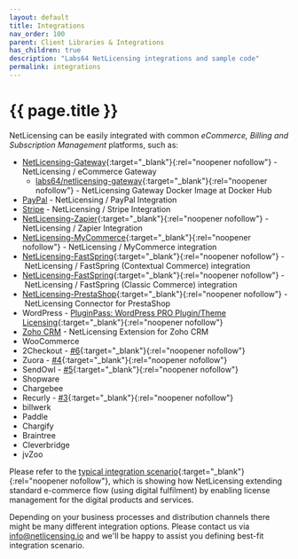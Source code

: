 ```yaml
---
layout: default
title: Integrations
nav_order: 100
parent: Client Libraries & Integrations
has_children: true
description: "Labs64 NetLicensing integrations and sample code"
permalink: integrations
---
```


{{ page.title }}
================

NetLicensing can be easily integrated with common *eCommerce, Billing and Subscription Management* platforms, such as:

- [NetLicensing-Gateway](https://github.com/Labs64/NetLicensing-Gateway){:target="_blank"}{:rel="noopener nofollow"} - NetLicensing / eCommerce Gateway
  - [labs64/netlicensing-gateway](https://hub.docker.com/r/labs64/netlicensing-gateway){:target="_blank"}{:rel="noopener nofollow"} - NetLicensing Gateway Docker Image at Docker Hub
- [PayPal](paypal) - NetLicensing / PayPal Integration
- [Stripe](stripe) - NetLicensing / Stripe Integration
- [NetLicensing-Zapier](https://zapier.com/apps/netlicensing/integrations){:target="_blank"}{:rel="noopener nofollow"} - NetLicensing / Zapier Integration
- [NetLicensing-MyCommerce](https://github.com/Labs64/NetLicensing-Gateway/wiki/MyCommerce){:target="_blank"}{:rel="noopener nofollow"} - NetLicensing / MyCommerce integration
- [NetLicensing-FastSpring](https://github.com/Labs64/NetLicensing-Gateway/wiki/FastSpring){:target="_blank"}{:rel="noopener nofollow"} - NetLicensing / FastSpring (Contextual Commerce) integration
- [NetLicensing-FastSpring](https://github.com/Labs64/NetLicensing-FastSpring){:target="_blank"}{:rel="noopener nofollow"} - NetLicensing / FastSpring (Classic Commerce) integration
- [NetLicensing-PrestaShop](https://github.com/Labs64/NetLicensing-PrestaShop){:target="_blank"}{:rel="noopener nofollow"} - NetLicensing Connector for PrestaShop
- WordPress - [PluginPass: WordPress PRO Plugin/Theme Licensing](https://wordpress.org/plugins/pluginpass-pro-plugintheme-licensing/){:target="_blank"}{:rel="noopener nofollow"}
-   [Zoho CRM](zoho-crm) - NetLicensing Extension for Zoho CRM
-   WooCommerce
-   2Checkout - [#6](https://github.com/Labs64/NetLicensing-Gateway/issues/6){:target="_blank"}{:rel="noopener nofollow"}
-   Zuora - [#4](https://github.com/Labs64/NetLicensing-Gateway/issues/4){:target="_blank"}{:rel="noopener nofollow"}
-   SendOwl - [#5](https://github.com/Labs64/NetLicensing-Gateway/issues/5){:target="_blank"}{:rel="noopener nofollow"}
-   Shopware
-   Chargebee
-   Recurly - [#3](https://github.com/Labs64/NetLicensing-Gateway/issues/3){:target="_blank"}{:rel="noopener nofollow"}
-   billwerk
-   Paddle
-   Chargify
-   Braintree
-   Cleverbridge
-   jvZoo

Please refer to the [typical integration scenario](https://github.com/Labs64/NetLicensing-Gateway/wiki){:target="_blank"}{:rel="noopener nofollow"}, which is showing how NetLicensing extending standard e-commerce flow (using digital fulfilment) by enabling license management for the digital products and services.

Depending on your business processes and distribution channels there might be many different integration options. Please contact us via [info@netlicensing.io](mailto:info@netlicensing.io) and we'll be happy to assist you defining best-fit integration scenario.
